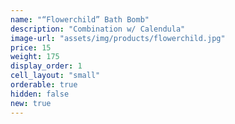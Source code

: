 ```yaml
---
name: "“Flowerchild” Bath Bomb"
description: "Combination w/ Calendula"
image-url: "assets/img/products/flowerchild.jpg"
price: 15
weight: 175
display_order: 1
cell_layout: "small"
orderable: true
hidden: false
new: true
---
```

